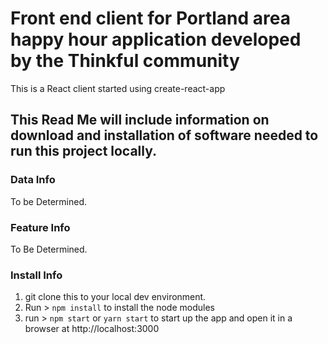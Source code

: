 # Front end client for Portland area happy hour application developed by the Thinkful community
This is a React client started using create-react-app

## This Read Me will include information on download and installation of software needed to run this project locally.

### Data Info

To be Determined.

### Feature Info

To Be Determined.

### Install Info

1. git clone this to your local dev environment.
2. Run > ``npm install`` to install the node modules
3. run > ``npm start`` or ``yarn start`` to start up the app and open it in a browser at http://localhost:3000
